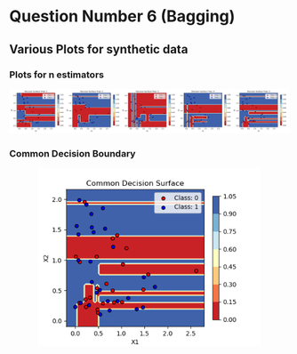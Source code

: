 # Question Number 6 (Bagging)

## Various Plots for synthetic data

### Plots for n estimators

<p align="center">
  <img width="800" src="Q6_Fig1.png">
</p>

### Common Decision Boundary

<p align="center">
  <img width="400" src="Q6_Fig2.png">
</p>
